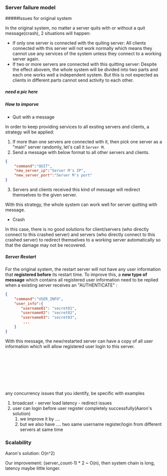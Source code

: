 ### Server failure model

#####Issues for original system

In the original system, no matter a server quits with or without a quit message(crash), 2 situations will happen:

- If only one server is connected with the quiting server: All clients connected with this server will not work normally which means they cannot use any services of the system unless they connect to a working server again.
- If two or more servers are connected with this quitting server: Despite the effect abovem, the whole system will be divided into two parts and each one works well a independent system. But this is not expected as clients in different parts cannot send activity to each other.

##### need a pic here

##### How to imporve

- Quit with a message

In order to keep providing services to all exsting servers and clients, a strategy will be applied:

1. If more than one servers are connected with it, then pick one server as a "main" server randomly, let's call it `Server M`.
2. Send a message with below format to all other servers and clients.

```json
{
    "command":"QUIT",
    "new_server_ip":"Server M's IP",
    "new_server_port":"Server M's port"
}
```

3. Servers and clients received this kind of message will redirect themselves to the given server.

With this strategy, the whole system can work well for server quitting with message.

- Crash

In this case, there is no good solutions for client/servers (who directly connect to this crashed server) and servers (who directly connect to this crashed server) to redirect themselves to a working server automatically so that the damage may not be recovered.

##### Server Restart

For the original system, the restart server will not have any user information that **registered before** its restart time. To improve this, a **new type of message** which contains all registered user information need to be replied when a existing server receives an "AUTHENTICATE" :

```json
{
    "command":"USER_INFO",
    "user_info":{
       "username01": "secret01",
       "username02": "secret02",
       "username03": "secret03",
        ...
    }
}
```

With this message, the new/restarted server can have a copy of all user information which will allow registered user login to this server.













​		
​		
​	
​	
​		
​			
​				
any concurrency issues that you identify, be specific with examples

1. broadcast - server load latency - redirect issues 
2. user can login before user register completely successfully(Aaron's solution)
   1. we improve it by ….
   2. but we also have …. two same username register/login from different servers at same time





### Scalability

Aaron's solution: O(n^2)

Our improvement:  (server_count-1) * 2 ~ O(n), then system chain is long, latency maybe little longer.






​			
​		
​	